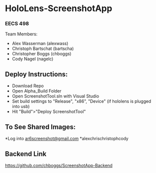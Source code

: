 # HoloLens-ScreenshotApp
### EECS 498
Team Members:
- Alex Wasserman (alexwass)
- Christoph Bartschat (bartscha)
- Christopher Boggs (chboggs)
- Cody Nagel (nagelc)

## Deploy Instructions:
* Download Repo
* Open Alpha_Build Folder
* Open ScreenshotTool.sln with Visual Studio
* Set build settings to "Release", "x86", "Device" (if hololens is plugged into usb)
* Hit "Build">"Deploy ScreenshotTool"

## To See Shared Images:
*Log into ar6screenshot@gmail.com
*alexchrischristophcody

## Backend Link
https://github.com/chboggs/ScreenshotApp-Backend
